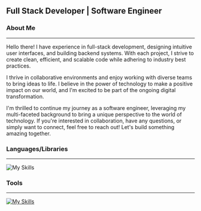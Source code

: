 

## Full Stack Developer | Software Engineer

### About Me
***

Hello there! I have experience in full-stack development, designing intuitive user interfaces, and building backend systems. With each project, I strive to create clean, efficient, and scalable code while adhering to industry best practices. 

I thrive in collaborative environments and enjoy working with diverse teams to bring ideas to life. I believe in the power of technology to make a positive impact on our world, and I'm excited to be part of the ongoing digital transformation. 


I'm thrilled to continue my journey as a software engineer, leveraging my multi-faceted background to bring a unique perspective to the world of technology. If you're interested in collaboration, have any questions, or simply want to connect, feel free to reach out! Let's build something amazing together.



### Languages/Libraries

***

![My Skills](https://skillicons.dev/icons?i=js,react,html,css,ruby,rails)


### Tools
***

[![My Skills](https://skillicons.dev/icons?i=postman,vscode,postgres,webpack,aws,mongodb,babel&theme=light)](https://skillicons.dev)



<!--
**Jasvneet/Jasvneet** is a ✨ _special_ ✨ repository because its `README.md` (this file) appears on your GitHub profile.

Here are some ideas to get you started:

- 🔭 I’m currently working on ...
- 🌱 I’m currently learning ...
- 👯 I’m looking to collaborate on ...
- 🤔 I’m looking for help with ...
- 💬 Ask me about ...
- 📫 How to reach me: ...
- 😄 Pronouns: ...
- ⚡ Fun fact: ...
-->
